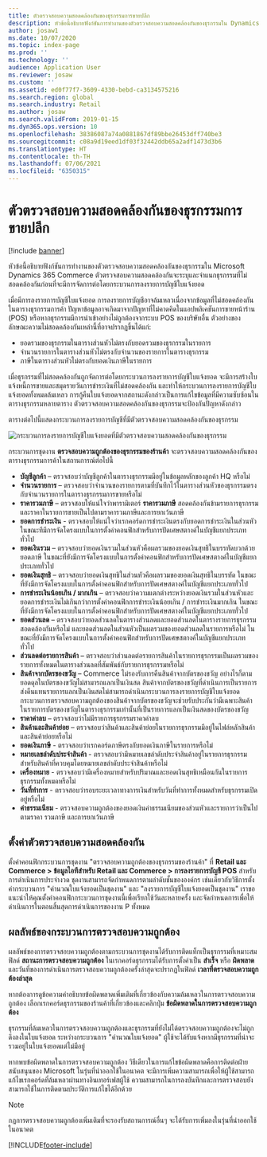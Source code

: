 ```yaml
---
title: ตัวตรวจสอบความสอดคล้องกันของธุรกรรมการขายปลีก
description: หัวข้อนี้อธิบายฟังก์ชันการทำงานของตัวตรวจสอบความสอดคล้องกันของธุรกรรมใน Dynamics 365 Commerce
author: josaw1
ms.date: 10/07/2020
ms.topic: index-page
ms.prod: ''
ms.technology: ''
audience: Application User
ms.reviewer: josaw
ms.custom: ''
ms.assetid: ed0f77f7-3609-4330-bebd-ca3134575216
ms.search.region: global
ms.search.industry: Retail
ms.author: josaw
ms.search.validFrom: 2019-01-15
ms.dyn365.ops.version: 10
ms.openlocfilehash: 38386087a74a0881867df89bbe26453dff740be3
ms.sourcegitcommit: c08a9d19eed1df03f32442ddb65a2adf1473d3b6
ms.translationtype: HT
ms.contentlocale: th-TH
ms.lasthandoff: 07/06/2021
ms.locfileid: "6350315"
---
```

# <a name="retail-transaction-consistency-checker"></a>ตัวตรวจสอบความสอดคล้องกันของธุรกรรมการขายปลีก

[!include [banner](includes/banner.md)]

หัวข้อนี้อธิบายฟังก์ชันการทำงานของตัวตรวจสอบความสอดคล้องกันของธุรกรรมใน Microsoft Dynamics 365 Commerce ตัวตรวจสอบความสอดคล้องกันจะระบุและจำแนกธุรกรรมที่ไม่สอดคล้องกันก่อนที่จะมีการจัดการต่อโดยกระบวนการลงรายการบัญชีใบแจ้งยอด

เมื่อมีการลงรายการบัญชีใบแจ้งยอด การลงรายการบัญชีอาจล้มเหลวเนื่องจากข้อมูลที่ไม่สอดคล้องกันในตารางธุรกรรมการค้า ปัญหาข้อมูลอาจเกิดมาจากปัญหาที่ไม่คาดคิดในแอปพลิเคชันการขายหน้าร้าน (POS) หรือหากธุรกรรมมีการนำเข้าอย่างไม่ถูกต้องจากระบบ POS ของบริษัทอื่น ตัวอย่างของลักษณะความไม่สอดคล้องกันเหล่านี้ที่อาจปรากฏขึ้นได้แก่: 

- ยอดรวมของธุรกรรมในตารางส่วนหัวไม่ตรงกับยอดรวมของธุรกรรมในรายการ
- จำนวนรายการในตารางส่วนหัวไม่ตรงกับจำนวนของรายการในตารางธุรกรรม
- ภาษีในตารางส่วนหัวไม่ตรงกับยอดเงินภาษีในรายการ 

เมื่อธุรกรรมที่ไม่สอดคล้องกันถูกจัดการต่อโดยกระบวนการลงรายการบัญชีใบแจ้งยอด จะมีการสร้างใบแจ้งหนี้การขายและสมุดรายวันการชำระเงินที่ไม่สอดคล้องกัน และทำให้กระบวนการลงรายการบัญชีใบแจ้งยอดทั้งหมดล้มเหลว การกู้คืนใบแจ้งยอดจากสถานะดังกล่าวเป็นการแก้ไขข้อมูลที่มีความซับซ้อนในตารางธุรกรรมหลายตาราง ตัวตรวจสอบความสอดคล้องกันของธุรกรรมจะป้องกันปัญหาดังกล่าว

ตารางต่อไปนี้แสดงกระบวนการลงรายการบัญชีที่มีตัวตรวจสอบความสอดคล้องกันของธุรกรรม

![กระบวนการลงรายการบัญชีใบแจ้งยอดที่มีตัวตรวจสอบความสอดคล้องกันของธุรกรรม](./media/validchecker.png "กระบวนการลงรายการบัญชีใบแจ้งยอดที่มีตัวตรวจสอบความสอดคล้องกันของธุรกรรมการขายปลีก")

กระบวนการชุดงาน **ตรวจสอบความถูกต้องของธุรกรรมของร้านค้า** จะตรวจสอบความสอดคล้องกันของตารางธุรกรรมการค้าในสถานการณ์ต่อไปนี้

- **บัญชีลูกค้า** – ตรวจสอบว่าบัญชีลูกค้าในตารางธุรกรรมมีอยู่ในข้อมูลหลักของลูกค้า HQ หรือไม่
- **จำนวนรายการ** – ตรวจสอบว่าจำนวนของรายการตามที่บันทึกไว้ในตารางส่วนหัวของธุรกรรมตรงกับจำนวนรายการในตารางธุรกรรมการขายหรือไม่
- **ราคารวมภาษี** – ตรวจสอบให้แน่ใจว่าพารามิเตอร์ **ราคารวมภาษี** สอดคล้องกันข้ามรายการธุรกรรม และราคาในรายการขายเป็นไปตามราคารวมภาษีและการยกเว้นภาษี
- **ยอดการชำระเงิน** - ตรวจสอบให้แน่ใจว่าเรกคอร์ดการชำระเงินตรงกับยอดการชำระเงินในส่วนหัว ในขณะทีมีการจัดโครงแบบในการตั้งค่าคอนฟิกสำหรับการปัดเศษสตางค์ในบัญชีแยกประเภททั่วไป
- **ยอดเงินรวม** – ตรวจสอบว่ายอดเงินรวมในส่วนหัวคือผลรวมของยอดเงินสุทธิในบรรทัดบวกด้วยยอดภาษี ในขณะที่ยังมีการจัดโครงแบบในการตั้งค่าคอนฟิกสำหรับการปัดเศษสตางค์ในบัญชีแยกประเภททั่วไป
- **ยอดเงินสุทธิ** – ตรวจสอบว่ายอดเงินสุทธิในส่วนหัวคือผลรวมของยอดเงินสุทธิในบรรทัด ในขณะที่ยังมีการจัดโครงแบบในการตั้งค่าคอนฟิกสำหรับการปัดเศษสตางค์ในบัญชีแยกประเภททั่วไป
- **การชำระเงินน้อยเกิน / มากเกิน** – ตรวจสอบว่าความแตกต่างระหว่างยอดเงินรวมในส่วนหัวและยอดการชำระเงินไม่เกินกว่าการตั้งค่าคอนฟิกการชำระเงินน้อยเกิน / การชำระเงินมากเกิน ในขณะที่ยังมีการจัดโครงแบบในการตั้งค่าคอนฟิกสำหรับการปัดเศษสตางค์ในบัญชีแยกประเภททั่วไป
- **ยอดส่วนลด** – ตรวจสอบว่ายอดส่วนลดในตารางส่วนลดและยอดส่วนลดในตารางรายการธุรกรรมสอดคล้องกันหรือไม่ และยอดส่วนลดในส่วนหัวเป็นผลรวมของยอดส่วนลดในรายการหรือไม่ ในขณะที่ยังมีการจัดโครงแบบในการตั้งค่าคอนฟิกสำหรับการปัดเศษสตางค์ในบัญชีแยกประเภททั่วไป
- **ส่วนลดต่อรายการสินค้า** – ตรวจสอบว่าส่วนลดต่อรายการสินค้าในรายการธุรกรรมเป็นผลรวมของรายการทั้งหมดในตารางส่วนลดที่สัมพันธ์กับรายการธุรกรรมหรือไม่
- **สินค้าจากบัตรของขวัญ** – Commerce ไม่รองรับการคืนสินค้าจากบัตรของขวัญ อย่างไรก็ตาม ยอดดุลในบัตรของขวัญไม่สามารถแลกเป็นเงินสด สินค้าจากบัตรของขวัญที่ดำเนินการเป็นรายการส่งคืนแทนรายการแลกเป็นเงินสดไม่สามารถดำเนินกระบวนการลงรายการบัญชีใบแจ้งยอด กระบวนการตรวจสอบความถูกต้องของสินค้าจากบัตรของขวัญจะช่วยรับประกันว่ามีเฉพาะสินค้าในรายการบัตรของขวัญในตารางธุรกรรมเท่านั้นที่เป็นรายการแลกเป็นเงินสดของบัตรของขวัญ
- **ราคาค่าลบ** – ตรวจสอบว่าไม่มีรายการธุรกรรมราคาค่าลบ
- **สินค้าและสินค้าย่อย** – ตรวจสอบว่าสินค้าและสินค้าย่อยในรายการธุรกรรมมีอยู่ในไฟล์หลักสินค้าและสินค้าย่อยหรือไม่
- **ยอดเงินภาษี** - ตรวจสอบว่าเรกคอร์ดภาษีตรงกับยอดเงินภาษีในรายการหรือไม่
- **หมายเลขลำดับประจำสินค้า** - ตรวจสอบว่ามีหมายเลขลำดับประจำสินค้าอยู่ในรายการธุรกรรมสำหรับสินค้าที่ควบคุมโดยหมายเลขลำดับประจำสินค้าหรือไม่
- **เครื่องหมาย** - ตรวจสอบว่ามีเครื่องหมายสำหรับปริมาณและยอดเงินสุทธิเหมือนกันในรายการธุรกรรมทั้งหมดหรือไม่
- **วันที่ทำการ** - ตรวจสอบว่ารอบระยะเวลาทางการเงินสำหรับวันที่ทำการทั้งหมดสำหรับธุรกรรมเปิดอยู่หรือไม่
- **ค่าธรรมเนียม** - ตรวจสอบความถูกต้องของยอดเงินค่าธรรมเนียมของส่วนหัวและรายการว่าเป็นไปตามราคา รวมภาษี และการยกเว้นภาษี

## <a name="set-up-the-consistency-checker"></a>ตั้งค่าตัวตรวจสอบความสอดคล้องกัน

ตั้งค่าคอนฟิกกระบวนการชุดงาน "ตรวจสอบความถูกต้องของธุรกรรมของร้านค้า" ที่ **Retail และ Commerce \> ข้อมูลไอทีสำหรับ Retail และ Commerce \> การลงรายการบัญชี POS** สำหรับการดำเนินการประจำงวด ชุดงานสามารถจัดกำหนดการตามลำดับชั้นขององค์กร เช่นเดียวกับวิธีการตั้งค่ากระบวนการ "คำนวณใบแจ้งยอดเป็นชุดงาน" และ "ลงรายการบัญชีใบแจ้งยอดเป็นชุดงาน" เราขอแนะนำให้คุณตั้งค่าคอนฟิกกระบวนการชุดงานนี้เพื่อเรียกใช้วันละหลายครั้ง และจัดกำหนดการเพื่อให้ดำเนินการในตอนสิ้นสุดการดำเนินการของงาน P ทั้งหมด

## <a name="results-of-validation-process"></a>ผลลัพธ์ของกระบวนการตรวจสอบความถูกต้อง

ผลลัพธ์ของการตรวจสอบความถูกต้องตามกระบวนการชุดงานได้รับการติดแท็กเป็นธุรกรรมที่เหมาะสม ฟิลด์ **สถานะการตรวจสอบความถูกต้อง** ในเรกคอร์ดธุรกรรมได้รับการตั้งค่าเป็น **สำเร็จ** หรือ **ผิดพลาด** และวันที่ของการดำเนินการตรวจสอบความถูกต้องครั้งล่าสุดจะปรากฏในฟิลด์ **เวลาที่ตรวจสอบความถูกต้องล่าสุด**

หากต้องการดูข้อความคำอธิบายข้อผิดพลาดเพิ่มเติมที่เกี่ยวข้องกับความล้มเหลวในการตรวจสอบความถูกต้อง เลือกเรกคอร์ดธุรกรรมของร้านค้าที่เกี่ยวข้องและคลิกปุ่ม **ข้อผิดพลาดในการตรวจสอบความถูกต้อง**

ธุรกรรมที่ล้มเหลวในการตรวจสอบความถูกต้องและธุรกรรมที่ยังไม่ได้ตรวจสอบความถูกต้องจะไม่ถูกดึงลงในใบแจ้งยอด ระหว่างกระบวนการ "คำนวณใบแจ้งยอด" ผู้ใช้จะได้รับแจ้งหากมีธุรกรรมที่น่าจะรวมอยู่ในใบแจ้งยอดแต่ไม่มีอยู่

หากพบข้อผิดพลาดในการตรวจสอบความถูกต้อง วิธีเดียวในการแก้ไขข้อผิดพลาดคือการติดต่อฝ่ายสนับสนุนของ Microsoft ในรุ่นที่นำออกใช้ในอนาคต จะมีการเพิ่มความสามารถเพื่อให้ผู้ใช้สามารถแก้ไขเรกคอร์ดที่ล้มเหลวผ่านทางอินเทอร์เฟสผู้ใช้ ความสามารถในการลงบันทึกและการตรวจสอบยังสามารถใช้ในการติดตามประวัติการแก้ไขได้อีกด้วย

> [!NOTE]
> กฎการตรวจสอบความถูกต้องเพิ่มเติมที่จะรองรับสถานการณ์อื่นๆ จะได้รับการเพิ่มลงในรุ่นที่นำออกใช้ในอนาคต


[!INCLUDE[footer-include](../includes/footer-banner.md)]